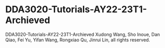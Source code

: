 # DDA3020-Tutorials-AY22-23T1-Archieved
DDA3020-Tutorials-AY22-23T1-Archieved
Xudong Wang, Sho Inoue, Dan Qiao, Fei Yu, Yifan Wang, Rongxiao Qu, Jinrui Lin, all rights reserved.
